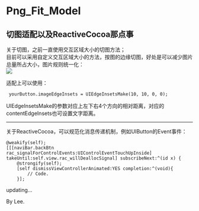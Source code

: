 # Png_Fit_Model
切图适配以及ReactiveCocoa那点事
-----------------------------------

关于切图，之前一直使用交互区域大小的切图方法；  
目前可以采用自定义交互区域大小的方法，按图的边缘切图，好处是可以减少图片总量所占大小，图片规则统一化：  
![](https://github.com/superleexpert/Png_Fit_Model/FitModel/shot.png)  

适配上可以使用：   

     yourButton.imageEdgeInsets = UIEdgeInsetsMake(10, 10, 0, 0);
     
UIEdgeInsetsMake的参数对应上左下右4个方向的相对距离，对应的contentEdgeInsets也可设置文字距离。   

---------------------------------------------------------------------------------------------------------------------         
         
关于ReactiveCocoa，可以规范化消息传递机制，例如UIButton的Event事件：        

    @weakify(self);
    [[[naviBar.backBtn rac_signalForControlEvents:UIControlEventTouchUpInside] takeUntil:self.view.rac_willDeallocSignal] subscribeNext:^(id x) {
        @strongify(self);
        [self dismissViewControllerAnimated:YES completion:^(void){
            // Code.            
        }];
   
   
updating...

    
       
         
           
             
             
  
  
        
          
            
              
              
By Lee.
